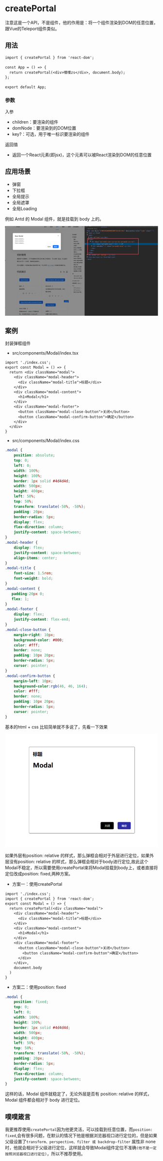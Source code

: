 # createPortal

注意这是一个API，不是组件，他的作用是：将一个组件渲染到DOM的任意位置，跟Vue的Teleport组件类似。

## 用法

```tsx
import { createPortal } from 'react-dom';

const App = () => {
  return createPortal(<div>噗噗zs</div>, document.body);
};

export default App;
```

### 参数
入参

- children：要渲染的组件
- domNode：要渲染到的DOM位置
- key?：可选，用于唯一标识要渲染的组件

返回值

- 返回一个React元素(即jsx)，这个元素可以被React渲染到DOM的任意位置

## 应用场景

- 弹窗
- 下拉框
- 全局提示
- 全局遮罩
- 全局Loading

例如 Antd 的 Modal 组件，就是挂载到 body 上的。

![alt text](./images/Antd.png)


## 案例

封装弹框组件

- src/components/Modal/index.tsx

```tsx
import './index.css';
export const Modal = () => {
  return <div className="modal">
    <div className="modal-header">
      <div className="modal-title">标题</div>
    </div>
    <div className="modal-content">
      <h1>Modal</h1>
    </div>
    <div className="modal-footer">
      <button className="modal-close-button">关闭</button>
      <button className="modal-confirm-button">确定</button>
    </div>
  </div>
}
```
- src/components/Modal/index.css

```css
.modal {
    position: absolute;
    top: 0;
    left: 0;
    width: 100%;
    height: 100%;
    border: 1px solid #4d4d4d;
    width: 500px;
    height: 400px;
    left: 50%;
    top: 50%;
    transform: translate(-50%, -50%);
    padding: 20px;
    border-radius: 5px;
    display: flex;
    flex-direction: column;
    justify-content: space-between;
}
.modal-header {
    display: flex;
    justify-content: space-between;
    align-items: center;
}
.modal-title {
    font-size: 1.5rem;
    font-weight: bold;
}
.modal-content {
   padding:20px 0;
   flex: 1;
}
.modal-footer {
    display: flex;
    justify-content: flex-end;
}
.modal-close-button {
    margin-right: 10px;
    background-color: #000;
    color: #fff;
    border: none;
    padding: 10px 20px;
    border-radius: 5px;
    cursor: pointer;
}
.modal-confirm-button {
    margin-left: 10px;
    background-color:rgb(46, 46, 164);
    color: #fff;
    border: none;
    padding: 10px 20px;
    border-radius: 5px;
    cursor: pointer;
}
```

基本的html + css 比较简单就不多说了，先看一下效果

![alt text](./images/modal.png)


如果外层有position: relative 的样式，那么弹框会相对于外层进行定位，如果外层没有position: relative 的样式，那么弹框会相对于body进行定位,故此这个Modal不稳定，所以需要使用createPortal来将Modal挂载到body上，或者直接将定位改成position: fixed,两种方案。

- 方案一：使用createPortal

```tsx
import './index.css';
import { createPortal } from 'react-dom';
export const Modal = () => {
  return createPortal(<div className="modal">
    <div className="modal-header">
      <div className="modal-title">标题</div>
    </div>
    <div className="modal-content">
      <h1>Modal</h1>
    </div>
    <div className="modal-footer">
      <button className="modal-close-button">关闭</button>
        <button className="modal-confirm-button">确定</button>
      </div>
    </div>,
    document.body
  )
}
```

- 方案二：使用position: fixed

```css
.modal {
    position: fixed;
    top: 0;
    left: 0;
    width: 100%;
    height: 100%;
    border: 1px solid #4d4d4d;
    width: 500px;
    height: 400px;
    left: 50%;
    top: 50%;
    transform: translate(-50%, -50%);
    padding: 20px;
    border-radius: 5px;
    display: flex;
    flex-direction: column;
    justify-content: space-between;
}
```

这样的话，Modal 组件就稳定了，无论外层是否有 position: relative 的样式，Modal 组件都会相对于 body 进行定位。

## 噗噗箴言

我更推荐使用`createPortal`因为他更灵活，可以挂载到任意位置，而`position: fixed`,会有很多问题，在默认的情况下他是根据浏览器视口进行定位的，但是如果父级设置了`transform、perspective、filter 或 backdrop-filter` 属性非 none 时，他就会相对于父级进行定位，这样就会导致Modal组件定位不准确`(他不是一定按照浏览器视口进行定位)`，所以不推荐使用。
